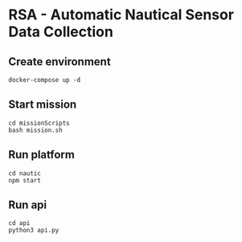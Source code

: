 # RSA - Automatic Nautical Sensor Data Collection

## Create environment

```
docker-compose up -d
```

## Start mission

```
cd missionScripts
bash mission.sh
```

## Run platform

```
cd nautic
npm start
```

## Run api

```
cd api
python3 api.py
```
